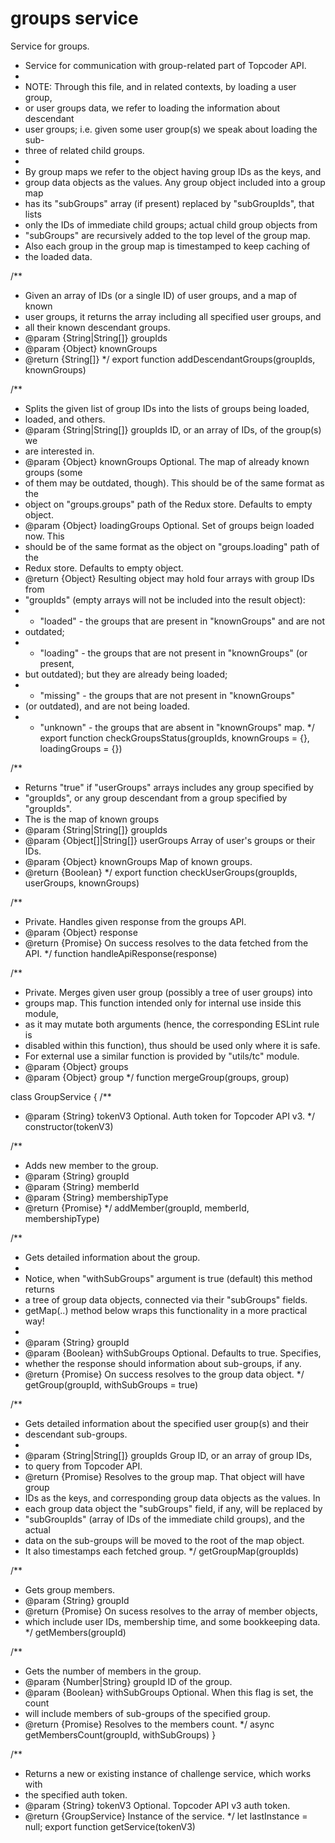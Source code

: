# groups service
Service for groups.

 * Service for communication with group-related part of Topcoder API.
 *
 * NOTE: Through this file, and in related contexts, by loading a user group,
 * or user groups data, we refer to loading the information about descendant
 * user groups; i.e. given some user group(s) we speak about loading the sub-
 * three of related child groups.
 *
 * By group maps we refer to the object having group IDs as the keys, and
 * group data objects as the values. Any group object included into a group map
 * has its "subGroups" array (if present) replaced by "subGroupIds", that lists
 * only the IDs of immediate child groups; actual child group objects from
 * "subGroups" are recursively added to the top level of the group map.
 * Also each group in the group map is timestamped to keep caching of
 * the loaded data.


/**
 * Given an array of IDs (or a single ID) of user groups, and a map of known
 * user groups, it returns the array including all specified user groups, and
 * all their known descendant groups.
 * @param {String|String[]} groupIds
 * @param {Object} knownGroups
 * @return {String[]}
 */
export function addDescendantGroups(groupIds, knownGroups)

/**
 * Splits the given list of group IDs into the lists of groups being loaded,
 * loaded, and others.
 * @param {String|String[]} groupIds ID, or an array of IDs, of the group(s) we
 *  are interested in.
 * @param {Object} knownGroups Optional. The map of already known groups (some
 *  of them may be outdated, though). This should be of the same format as the
 *  object on "groups.groups" path of the Redux store. Defaults to empty object.
 * @param {Object} loadingGroups Optional. Set of groups beign loaded now. This
 *  should be of the same format as the object on "groups.loading" path of the
 *  Redux store. Defaults to empty object.
 * @return {Object} Resulting object may hold four arrays with group IDs from
 *  "groupIds" (empty arrays will not be included into the result object):
 *  - "loaded" - the groups that are present in "knownGroups" and are not
 *    outdated;
 *  - "loading" - the groups that are not present in "knownGroups" (or present,
 *    but outdated); but they are already being loaded;
 *  - "missing" - the groups that are not present in "knownGroups"
 *    (or outdated), and are not being loaded.
 *  - "unknown" - the groups that are absent in "knownGroups" map.
 */
export function checkGroupsStatus(groupIds, knownGroups = {}, loadingGroups = {})

/**
 * Returns "true" if "userGroups" arrays includes any group specified by
 * "groupIds", or any group descendant from a group specified by "groupIds".
 * The is the map of known groups
 * @param {String|String[]} groupIds
 * @param {Object[]|String[]} userGroups Array of user's groups or their IDs.
 * @param {Object} knownGroups Map of known groups.
 * @return {Boolean}
 */
export function checkUserGroups(groupIds, userGroups, knownGroups)


/**
 * Private. Handles given response from the groups API.
 * @param {Object} response
 * @return {Promise} On success resolves to the data fetched from the API.
 */
function handleApiResponse(response)

/**
 * Private. Merges given user group (possibly a tree of user groups) into
 * groups map. This function intended only for internal use inside this module,
 * as it may mutate both arguments (hence, the corresponding ESLint rule is
 * disabled within this function), thus should be used only where it is safe.
 * For external use a similar function is provided by "utils/tc" module.
 * @param {Object} groups
 * @param {Object} group
 */
function mergeGroup(groups, group)

class GroupService {
  /**
   * @param {String} tokenV3 Optional. Auth token for Topcoder API v3.
   */
  constructor(tokenV3)

  /**
   * Adds new member to the group.
   * @param {String} groupId
   * @param {String} memberId
   * @param {String} membershipType
   * @return {Promise}
   */
  addMember(groupId, memberId, membershipType)

  /**
   * Gets detailed information about the group.
   *
   * Notice, when "withSubGroups" argument is true (default) this method returns
   * a tree of group data objects, connected via their "subGroups" fields.
   * getMap(..) method below wraps this functionality in a more practical way!
   *
   * @param {String} groupId
   * @param {Boolean} withSubGroups Optional. Defaults to true. Specifies,
   *  whether the response should information about sub-groups, if any.
   * @return {Promise} On success resolves to the group data object.
   */
  getGroup(groupId, withSubGroups = true)

  /**
   * Gets detailed information about the specified user group(s) and their
   * descendant sub-groups.
   *
   * @param {String|String[]} groupIds Group ID, or an array of group IDs,
   *  to query from Topcoder API.
   * @return {Promise} Resolves to the group map. That object will have group
   *  IDs as the keys, and corresponding group data objects as the values. In
   *  each group data object the "subGroups" field, if any, will be replaced by
   * "subGroupIds" (array of IDs of the immediate child groups), and the actual
   *  data on the sub-groups will be moved to the root of the map object.
   *  It also timestamps each fetched group.
   */
  getGroupMap(groupIds)

  /**
   * Gets group members.
   * @param {String} groupId
   * @return {Promise} On sucess resolves to the array of member objects,
   *  which include user IDs, membership time, and some bookkeeping data.
   */
  getMembers(groupId)

  /**
   * Gets the number of members in the group.
   * @param {Number|String} groupId ID of the group.
   * @param {Boolean} withSubGroups Optional. When this flag is set, the count
   *  will include members of sub-groups of the specified group.
   * @return {Promise} Resolves to the members count.
   */
  async getMembersCount(groupId, withSubGroups)
}

/**
 * Returns a new or existing instance of challenge service, which works with
 * the specified auth token.
 * @param {String} tokenV3 Optional. Topcoder API v3 auth token.
 * @return {GroupService} Instance of the service.
 */
let lastInstance = null;
export function getService(tokenV3)


